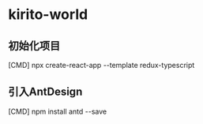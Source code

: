 # kirito-world #

## 初始化项目 ##
[CMD] npx create-react-app <project-name> --template redux-typescript

## 引入AntDesign ##
[CMD] npm install antd --save
